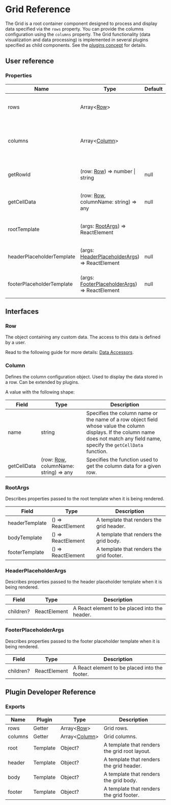 # Grid Reference

The Grid is a root container component designed to process and display data specified via the `rows` property. You can provide the columns configuration using the `columns` property. The Grid functionality (data visualization and data processing) is implemented in several plugins specified as child components. See the [plugins concept](../README.md#plugins-overview) for details.

## User reference

### Properties

Name | Type | Default | Description
-----|------|---------|------------
rows | Array&lt;[Row](#row)&gt; | | Specifies data to be displayed by the Grid.
columns | Array&lt;[Column](#column)&gt; | | Specifies for which row object fields columns are created.
getRowId | (row: [Row](#row)) => number &#124; string | null | Specifies the function used to get a row ID.
getCellData | (row: [Row](#row), columnName: string) => any | null | Specifies the function used to get a cell data.
rootTemplate | (args: [RootArgs](#root-args)) => ReactElement | | A template that renders the grid root layout.
headerPlaceholderTemplate | (args: [HeaderPlaceholderArgs](#header-placeholder-args)) => ReactElement | null | A template that renders the header placeholder.
footerPlaceholderTemplate | (args: [FooterPlaceholderArgs](#footer-placeholder-args)) => ReactElement | null | A template that renders the footer placeholder.

## Interfaces

### Row

The object containing any custom data. The access to this data is defined by a user.

Read to the following guide for more details: [Data Accessors](../guides/data-accessors.md).

### Column

Defines the column configuration object. Used to display the data stored in a row. Can be extended by plugins.

A value with the following shape:

Field | Type | Description
------|------|------------
name | string | Specifies the column name or the name of a row object field whose value the column displays. If the column name does not match any field name, specify the `getCellData` function.
getCellData | (row: [Row](#row), columnName: string) => any | Specifies the function used to get the column data for a given row.

### <a name="root-args"></a>RootArgs

Describes properties passed to the root template when it is being rendered.

Field | Type | Description
------|------|------------
headerTemplate | () => ReactElement | A template that renders the grid header.
bodyTemplate | () => ReactElement | A template that renders the grid body.
footerTemplate | () => ReactElement | A template that renders the grid footer.

### <a name="header-placeholder-args"></a>HeaderPlaceholderArgs

Describes properties passed to the header placeholder template when it is being rendered.

Field | Type | Description
------|------|------------
children? | ReactElement | A React element to be placed into the header.

### <a name="footer-placeholder-args"></a>FooterPlaceholderArgs

Describes properties passed to the footer placeholder template when it is being rendered.

Field | Type | Description
------|------|------------
children? | ReactElement | A React element to be placed into the footer.

## Plugin Developer Reference

### Exports

Name | Plugin | Type | Description
-----|--------|------|------------
rows | Getter | Array&lt;[Row](#row)&gt; | Grid rows.
columns | Getter | Array&lt;[Column](#column)&gt; | Grid columns.
root | Template | Object? | A template that renders the grid root layout.
header | Template | Object? | A template that renders the grid header.
body | Template | Object? | A template that renders the grid body.
footer | Template | Object? | A template that renders the grid footer.
